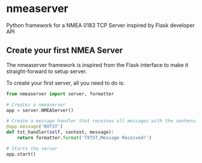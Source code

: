 # nmeaserver
Python framework for a NMEA 0183 TCP Server inspired by Flask developer API

Create your first NMEA Server
------------------
The nmeaserver framework is inspired from the Flask interface to make it straight-forward to setup server.

To create your first server, all you need to do is:
```python
from nmeaserver import server, formatter

# Creates a nmeaserver
app = server.NMEAServer()

# Create a message handler that receives all messages with the sentence ID: 'RXTST'
@app.message('RXTST')
def tst_handler(self, context, message):
    return formatter.format('TXTST,Message Received!')

# Starts the server
app.start()
```